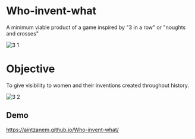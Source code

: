 # Who-invent-what
A minimum viable product of a game inspired by "3 in a row" or "noughts and crosses" 

![3 1](https://user-images.githubusercontent.com/89132670/145868901-9a4032b6-4269-4af3-8513-9de53ee1b56f.png)



# Objective
To give visibility to women and their inventions created throughout history.

![3 2](https://user-images.githubusercontent.com/89132670/145868921-215c4394-b96d-4d13-8429-f7fc61ca727e.png)



## Demo
https://aintzanem.github.io/Who-invent-what/
